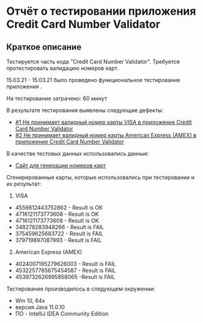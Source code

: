 # Отчёт о тестировании приложения Credit Card Number Validator

## Краткое описание

Тестируется часть кода "Credit Card Number Validator". Требуется протестировать валидацию номеров карт. 

15.03.21 - 15.03.21 было проведено функциональное тестирование приложения <Credit Card Number Validato>.

На тестирование затрачено: 60 минут

В результате тестирования выявлены следующие дефекты:
* [#1 Не принимает валидный номер карты VISA в приложение Credit Card Number Validator](https://github.com/ZmbOrk/Homework-1.1---Java/issues/1)
* [#2 Не принимает валидный номер карты American Express (AMEX) в приложение Credit Card Number Validator](https://github.com/ZmbOrk/Homework-1.1---Java/issues/2)

В качестве тестовых данных использовались данные:
* [Сайт для генерации номеров карт](https://www.freeformatter.com/credit-card-number-generator-validator.html)

Сгенирированные карты, которые использовались при тестировании и их результат:
1. VISA
- 4556612443752862 - Result is OK
- 4716121173773608 - Result is OK
- 4716121173773608 - Result is OK
- 348278283948266 - Result is FAIL
- 375459625683722 - Result is FAIL
- 379719897087993 - Result is FAIL

2. American Express (AMEX)
- 4024007195279626003 - Result is FAIL
- 4532257765675454587 - Result is FAIL
- 4539732626995858065 -Result is FAIL



Тестирование производилось в следующем окружении:
* Win 10, 64x
* версия Java 11.0.10
* ПО - IntelliJ IDEA Community Edition
